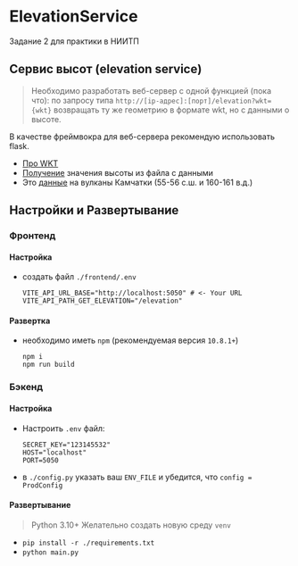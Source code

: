 # ElevationService

Задание 2 для практики в НИИТП

## **Сервис высот (elevation service)**

> Необходимо разработать веб-сервер с одной функцией (пока что):
> по запросу типа
`http://[ip-адрес]:[порт]/elevation?wkt={wkt}`
> возвращать ту же геометрию в формате wkt, но с данными о высоте.

В качестве фреймвокра для веб-сервера рекомендую использовать flask.

- [Про WKT](https://ru.wikipedia.org/wiki/WKT)
- [Получение](https://gis.stackexchange.com/questions/228920/getting-elevation-at-particular-coordinate-lat-lon-programmatically-but-offli)
  значения высоты из файла с данными
- Это [данные](https://drive.google.com/open?id=1CbXJCnGHTxH-5djAwEuWiCKi6z2nUCEE) на вулканы Камчатки (55-56 с.ш. и
  160-161 в.д.)

## Настройки и Развертывание
### Фронтенд
#### Настройка
- создать файл `./frontend/.env`
  ```dotenv
  VITE_API_URL_BASE="http://localhost:5050" # <- Your URL
  VITE_API_PATH_GET_ELEVATION="/elevation"
  ```
  
#### Развертка
- необходимо иметь `npm` (рекомендуемая версия `10.8.1+`)
  ```shell
  npm i
  npm run build
  ```
  
### Бэкенд
#### Настройка
- Настроить `.env` файл:
  ```dotenv
  SECRET_KEY="123145532"
  HOST="localhost"
  PORT=5050
  ```
- в `./config.py` указать ваш `ENV_FILE` и убедится, что `config = ProdConfig`

#### Развертывание
> Python 3.10+ Желательно создать новую среду `venv`
- `pip install -r ./requirements.txt`
- `python main.py`
